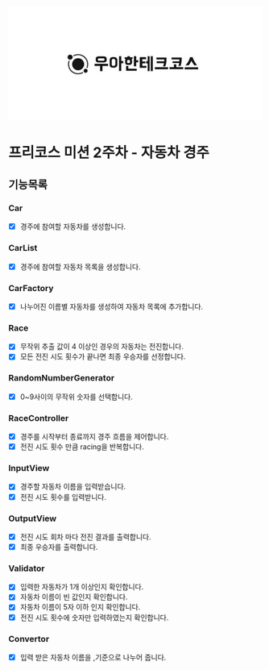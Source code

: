 <p align="center">
    <img src="./woowacourse_logo.jpg" alt="우아한테크코스" width="600px">
</p>

# 프리코스 미션 2주차 - 자동차 경주


## 기능목록

### Car
- [x] 경주에 참여할 자동차를 생성합니다.

### CarList
- [x] 경주에 참여할 자동차 목록을 생성합니다.

### CarFactory
- [x] 나누어진 이름별 자동차를 생성하여 자동차 목록에 추가합니다.

### Race
- [X] 무작위 추출 값이 4 이상인 경우의 자동차는 전진합니다.
- [X] 모든 전진 시도 횟수가 끝나면 최종 우승자를 선정합니다.

### RandomNumberGenerator
- [X] 0~9사이의 무작위 숫자를 선택합니다.

### RaceController
- [x] 경주를 시작부터 종료까지 경주 흐름을 제어합니다.
- [X] 전진 시도 횟수 만큼 racing을 반복합니다.

### InputView
- [x] 경주할 자동차 이름을 입력받습니다.
- [x] 전진 시도 횟수를 입력받니다.
### OutputView
- [x] 전진 시도 회차 마다 전진 결과를 출력합니다.
- [x] 최종 우승자를 출력합니다.

### Validator
- [X] 입력한 자동차가 1개 이상인지 확인합니다.
- [x] 자동차 이름이 빈 값인지 확인합니다.
- [x] 자동차 이름이 5자 이하 인지 확인합니다.
- [x] 전진 시도 횟수에 숫자만 입력하였는지 확인합니다.

### Convertor
- [x] 입력 받은 자동차 이름을 ,기준으로 나누어 줍니다.

